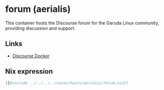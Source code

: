 # forum (aerialis)

This container hosts the Discourse forum for the Garuda Linux community, providing discussion and support.

## Links

- [Discourse Docker](https://github.com/discourse/discourse_docker)

## Nix expression

```nix
{{#include ../../../../nixos/hosts/aerialis/forum.nix}}
```

